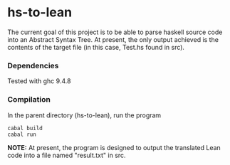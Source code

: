 # hs-to-lean

The current goal of this project is to be able to parse haskell source code into an Abstract Syntax Tree. At present, the only output achieved is the contents of the target file (in this case, Test.hs found in src).

### Dependencies

Tested with ghc 9.4.8

### Compilation

In the parent directory (hs-to-lean), run the program 
```
cabal build
cabal run 
```

**NOTE:** At present, the program is designed to output the translated Lean code into a file named "result.txt" in src.